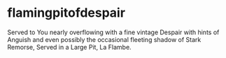 # flamingpitofdespair
Served to You nearly overflowing with a fine vintage Despair with hints of Anguish and even possibly the occasional fleeting shadow of Stark Remorse, Served in a Large Pit, La Flambe.
